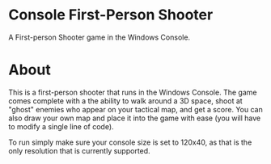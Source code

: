 # Console First-Person Shooter
A First-person Shooter game in the Windows Console.

# About

This is a first-person shooter that runs in the Windows Console. The game comes complete with a the ability to walk around a 3D space,
shoot at "ghost" enemies who appear on your tactical map, and get a score. You can also draw your own map and place it into the game with
ease (you will have to modify a single line of code). 


To run simply make sure your console size is set to 120x40, as that is
the only resolution that is currently supported.

